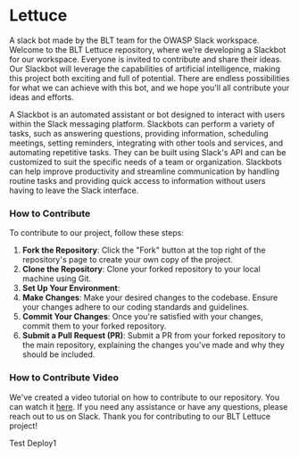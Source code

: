 # Lettuce

A slack bot made by the BLT team for the OWASP Slack workspace.
Welcome to the BLT Lettuce repository, where we're developing a Slackbot for our workspace. Everyone is invited to contribute and share their ideas. Our Slackbot will leverage the capabilities of artificial intelligence, making this project both exciting and full of potential. There are endless possibilities for what we can achieve with this bot, and we hope you'll all contribute your ideas and efforts.

A Slackbot is an automated assistant or bot designed to interact with users within the Slack messaging platform. Slackbots can perform a variety of tasks, such as answering questions, providing information, scheduling meetings, setting reminders, integrating with other tools and services, and automating repetitive tasks. They can be built using Slack's API and can be customized to suit the specific needs of a team or organization. Slackbots can help improve productivity and streamline communication by handling routine tasks and providing quick access to information without users having to leave the Slack interface.



### How to Contribute

To contribute to our project, follow these steps:

1. **Fork the Repository**: Click the "Fork" button at the top right of the repository's page to create your own copy of the project.
2. **Clone the Repository**: Clone your forked repository to your local machine using Git.
3. **Set Up Your Environment**:
4. **Make Changes**: Make your desired changes to the codebase. Ensure your changes adhere to our coding standards and guidelines.
5. **Commit Your Changes**: Once you're satisfied with your changes, commit them to your forked repository.
6. **Submit a Pull Request (PR)**: Submit a PR from your forked repository to the main repository, explaining the changes you've made and why they should be included.

### How to Contribute Video

We've created a video tutorial on how to contribute to our repository. You can watch it [here](https://www.loom.com/share/4b0f414ed3974f44a14659532b855e79?sid=e5d85c12-8782-4341-900b-3f978f9a9fd2).
If you need any assistance or have any questions, please reach out to us on Slack.
Thank you for contributing to our BLT Lettuce project!

Test Deploy1
